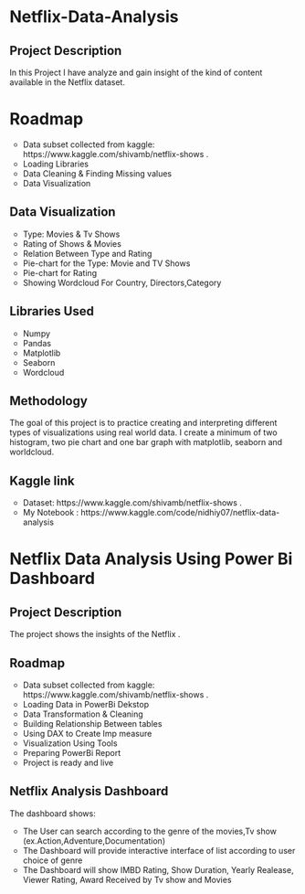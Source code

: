 # Netflix-Data-Analysis
## Project Description
In this Project I have analyze and gain insight of the kind of content available in the Netflix dataset.
# Roadmap
<ul style="list-style-type:circle;">
  <li>Data subset collected from kaggle: https://www.kaggle.com/shivamb/netflix-shows .</li>
  <li>Loading Libraries </li>
  <li>Data Cleaning & Finding Missing values</li>
  <li>Data Visualization</li>
  </ul>
  
## Data Visualization
<ul style="list-style-type:circle;">
  <li>Type: Movies & Tv Shows</li>
  <li>Rating of Shows & Movies </li>
  <li>Relation Between Type and Rating</li>
  <li>Pie-chart for the Type: Movie and TV Shows</li>	
  <li>Pie-chart for Rating</li>
  <li>Showing Wordcloud For Country, Directors,Category </li>
  </ul>
  
## Libraries Used
<ul style="list-style-type:circle;">
  <li>Numpy</li>
  <li>Pandas </li>
  <li>Matplotlib</li>
  <li>Seaborn</li>	
  <li>Wordcloud</li>
  </ul>

## Methodology

The goal of this project is to practice creating and interpreting different types of visualizations using real world data. I create a minimum of two histogram, two pie chart and one bar graph with matplotlib, seaborn and worldcloud.

## Kaggle link
<ul style="list-style-type:circle;">
  <li>Dataset: https://www.kaggle.com/shivamb/netflix-shows .</li>
  <li> My Notebook : https://www.kaggle.com/code/nidhiy07/netflix-data-analysis </li>
</ul>

# Netflix Data Analysis Using Power Bi Dashboard

## Project Description
The project shows the  insights of the Netflix . 

## Roadmap
<ul style="list-style-type:circle;">
  <li>Data subset collected from kaggle: https://www.kaggle.com/shivamb/netflix-shows .</li>
  <li>Loading Data in PowerBi Dekstop</li>
  <li>Data Transformation & Cleaning</li>
  <li>Building Relationship Between tables</li>
  <li>Using DAX to Create Imp measure</li>
  <li>Visualization Using Tools</li>
  <li>Preparing PowerBi Report</li>
  <li>Project is ready and live</li>
  </ul>
  
## Netflix Analysis Dashboard
The dashboard shows:
<ul style="list-style-type:circle;">
  <liTotal No of Movies,Tv Show, Series Present in Netflix.></li>
  <li>The User can search according to the genre of the movies,Tv show (ex.Action,Adventure,Documentation)</li>
  <li>The Dashboard will provide interactive interface of list according to user choice of genre</li>
  <li>The Dashboard will show IMBD Rating, Show Duration, Yearly Realease, Viewer Rating, Award Received by Tv show and Movies </li>
  </ul>
  
  
 
  
  

